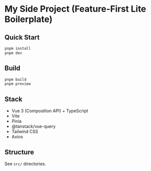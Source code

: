 # My Side Project (Feature-First Lite Boilerplate)

## Quick Start
```bash
pnpm install
pnpm dev
```

## Build
```bash
pnpm build
pnpm preview
```

## Stack
- Vue 3 (Composition API) + TypeScript
- Vite
- Pinia
- @tanstack/vue-query
- Tailwind CSS
- Axios

## Structure
See `src/` directories.
